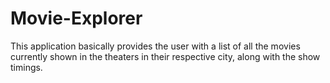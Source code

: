 # Movie-Explorer
This application basically provides the user with a list of all the movies currently shown in the theaters in their respective city, along with the show timings.
